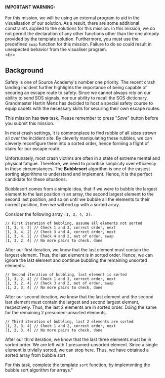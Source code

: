 #### IMPORTANT WARNING:
For this mission, we will be using an external program to aid in the visualisation of our solution. As a result, there are some additional constraints applied to the solutions for this mission. In this mission, we do not permit the declaration of any other functions other than the one already provided by the template solution. Furthermore, you must use the predefined `swap` function for this mission. Failure to do so could result in unexpected behavior from the visualiser program.  
&lt;br&gt;  
  
## Background  
  
Safety is one of Source Academy&#39;s number one priority. The recent crash landing incident further highlights the importance of being capable of securing an escape route to safety. Since we cannot always rely on our ability to send SOS signals, nor our ability to recall the SOS dictionary, Grandmaster Hartin Menz has decided to host a special safety course to equip cadets with the necessary skills for securing their own escape routes.
  
This mission has **two** task. Please remember to press &quot;*Save*&quot; button before you submit this mission.

In most crash settings, it is commonplace to find rubble of all sizes strewn all over the incident site. By cleverly manipulating these rubbles, we can cleverly reconfigure them into a sorted order, hence forming a flight of stairs for our escape route.

Unfortunately, most crash victims are often in a state of extreme mental and physical fatigue. Therefore, we need to prioritise simplicity over efficiency in these circumstances. The **Bubblesort** algorithm is one of the easiest sorting algorithms to understand and implement. Hence, it is the perfect candidate for these situations.

Bubblesort comes from a simple idea, that if we were to bubble the largest element to the last position in an array, the second largest element to the second last position, and so on until we bubble all the elements to their correct position, then we will end up with a sorted array.

Consider the following array `[1, 3, 4, 2]`.

```
// First iteration of bubbling, assume all elements not sorted
[1, 3, 4, 2] // Check 1 and 3, correct order, next
[1, 3, 4, 2] // Check 3 and 4, correct order, next
[1, 3, 4, 2] // Check 4 and 2, out of order, swap
[1, 3, 2, 4] // No more pairs to check, done
```

After our first iteration, we know that the last element must contain the largest element. Thus, the last element is in sorted order. Hence, we can ignore the last element and continue bubbling the remaining unsorted elements.

```
// Second iteration of bubbling, last element is sorted
[1, 3, 2, 4] // Check 1 and 3, correct order, next
[1, 3, 2, 4] // Check 3 and 2, out of order, swap
[1, 2, 3, 4] // No more pairs to check, done
```

After our second iteration, we know that the last element and the second last element must contain the largest and second largest element, respectively. Thus, the last 2 elements are in sorted order. Doing the same for the remaining 2 presumed-unsorted elements.

```
// Third iteration of bubbling, last 2 elements are sorted
[1, 2, 3, 4] // Check 1 and 2, correct order, next
[1, 2, 3, 4] // No more pairs to check, done
```

After our third iteration, we know that the last three elements must be in sorted order. We are left with 1 presumed-unsorted element. Since a single element is trivially sorted, we can stop here. Thus, we have obtained a sorted array from bubble sort.

For this task, complete the template `sort` function, by implementing the bubble sort algorithm for arrays."
